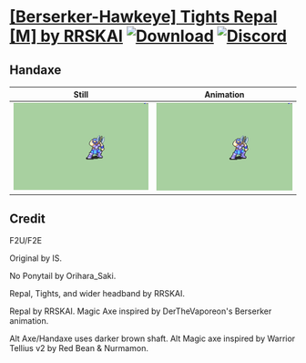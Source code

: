 # [\[Berserker-Hawkeye\] Tights Repal \[M\] by RRSKAI](./) [![Download](https://img.shields.io/badge/Download--red?style=social&logo=github)](https://minhaskamal.github.io/DownGit/#/home?url=https://github.com/Klokinator/FE-Repo/tree/main/Battle%20Animations%2FInfantry%20-%20(Axe)%20Brigs%2C%20Pirates%2C%20Zerkers%2F%5BBerserker-Hawkeye%5D%20Tights%20Repal%20%5BM%5D%20by%20RRSKAI%2F4.%20Handaxe) [![Discord](https://img.shields.io/badge/Discord--blue?style=social&logo=discord)](https://discord.gg/C7VNGnyTPA)

## Handaxe

| Still | Animation |
| :---: | :-------: |
| ![Handaxe still](./Handaxe_000.png) | ![Handaxe](./Handaxe.gif) |

## Credit

F2U/F2E

Original by IS.

No Ponytail by Orihara_Saki.

Repal, Tights, and wider headband by RRSKAI.

Repal by RRSKAI. Magic Axe inspired by DerTheVaporeon's Berserker animation.

Alt Axe/Handaxe uses darker brown shaft. Alt Magic axe inspired by Warrior Tellius v2 by Red Bean & Nurmamon.
